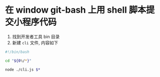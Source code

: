 # 在 window git-bash 上用 shell 脚本提交小程序代码
1. 找到开发者工具 bin 目录
2. 新建 `cli` 文件, 内容如下
```sh
#!/bin/bash

cd "${0%/*}"

node ./cli.js $*
```
